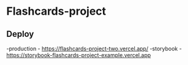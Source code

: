 # Flashcards-project

## Deploy
-production - https://flashcards-project-two.vercel.app/
-storybook - https://storybook-flashcards-project-example.vercel.app
